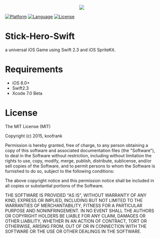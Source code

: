 <p align="center"><img src="http://share.koofrank.com/bg.png"></p>

[![Platform](https://img.shields.io/badge/platform-iOS-000000.svg)](http://cocoadocs.org/docsets)
[![Language](https://img.shields.io/badge/language-Swift-orange.svg)](https://developer.apple.com/swift/)
[![License](https://img.shields.io/badge/license-MIT%20License-lightgrey.svg)](https://github.com/phpmaple/Stick-Hero-Swift/blob/master/LICENSE)

# Stick-Hero-Swift
a universal iOS Game using Swift 2.3 and iOS SpriteKit.

# Requirements

- iOS 8.0+ 
- Swift2.3
- Xcode 7.0 Beta

# License
The MIT License (MIT)

Copyright (c) 2015, koofrank

Permission is hereby granted, free of charge, to any person obtaining a copy of this software and associated documentation files (the "Software"), to deal in the Software without restriction, including without limitation the rights to use, copy, modify, merge, publish, distribute, sublicense, and/or sell copies of the Software, and to permit persons to whom the Software is furnished to do so, subject to the following conditions:

The above copyright notice and this permission notice shall be included in all copies or substantial portions of the Software.

THE SOFTWARE IS PROVIDED "AS IS", WITHOUT WARRANTY OF ANY KIND, EXPRESS OR IMPLIED, INCLUDING BUT NOT LIMITED TO THE WARRANTIES OF MERCHANTABILITY, FITNESS FOR A PARTICULAR PURPOSE AND NONINFRINGEMENT. IN NO EVENT SHALL THE AUTHORS OR COPYRIGHT HOLDERS BE LIABLE FOR ANY CLAIM, DAMAGES OR OTHER LIABILITY, WHETHER IN AN ACTION OF CONTRACT, TORT OR OTHERWISE, ARISING FROM, OUT OF OR IN CONNECTION WITH THE SOFTWARE OR THE USE OR OTHER DEALINGS IN THE SOFTWARE.
